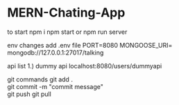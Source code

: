 # MERN-Chating-App

to start
npm i
npm start
or
npm run server

env changes
add .env file
PORT=8080
MONGOOSE_URI= mongodb://127.0.0.1:27017/talking

api list
1.) dummy api localhost:8080/users/dummyapi

git commands
git add .  
git commit -m "commit message"  
git push
git pull
